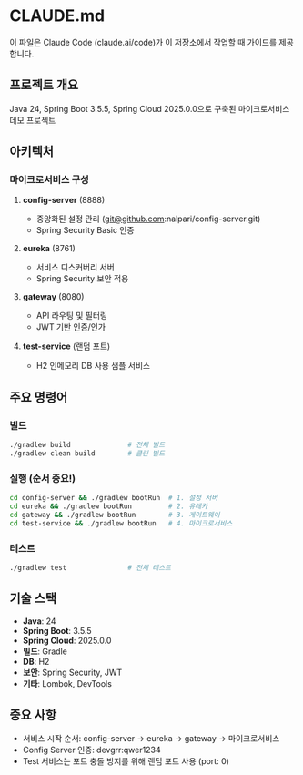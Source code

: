 # CLAUDE.md

이 파일은 Claude Code (claude.ai/code)가 이 저장소에서 작업할 때 가이드를 제공합니다.

## 프로젝트 개요

Java 24, Spring Boot 3.5.5, Spring Cloud 2025.0.0으로 구축된 마이크로서비스 데모 프로젝트

## 아키텍처

### 마이크로서비스 구성

1. **config-server** (8888)
   - 중앙화된 설정 관리 (git@github.com:nalpari/config-server.git)
   - Spring Security Basic 인증

2. **eureka** (8761)
   - 서비스 디스커버리 서버
   - Spring Security 보안 적용

3. **gateway** (8080)
   - API 라우팅 및 필터링
   - JWT 기반 인증/인가

4. **test-service** (랜덤 포트)
   - H2 인메모리 DB 사용 샘플 서비스

## 주요 명령어

### 빌드
```bash
./gradlew build              # 전체 빌드
./gradlew clean build        # 클린 빌드
```

### 실행 (순서 중요!)
```bash
cd config-server && ./gradlew bootRun  # 1. 설정 서버
cd eureka && ./gradlew bootRun         # 2. 유레카
cd gateway && ./gradlew bootRun        # 3. 게이트웨이
cd test-service && ./gradlew bootRun   # 4. 마이크로서비스
```

### 테스트
```bash
./gradlew test               # 전체 테스트
```

## 기술 스택

- **Java**: 24
- **Spring Boot**: 3.5.5
- **Spring Cloud**: 2025.0.0
- **빌드**: Gradle
- **DB**: H2
- **보안**: Spring Security, JWT
- **기타**: Lombok, DevTools

## 중요 사항

- 서비스 시작 순서: config-server → eureka → gateway → 마이크로서비스
- Config Server 인증: devgrr:qwer1234
- Test 서비스는 포트 충돌 방지를 위해 랜덤 포트 사용 (port: 0)